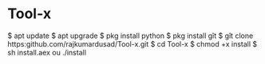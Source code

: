 # Tool-x
$ apt update
$ apt upgrade
$ pkg install python
$ pkg install gît
$ gît clone https:github.com/rajkumardusad/Tool-x.git
$ cd Tool-x
$ chmod +x install
$ sh install.aex ou ./install

